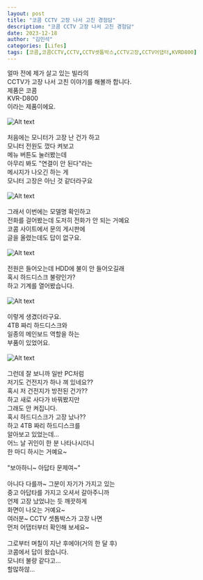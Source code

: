 ```yaml
---
layout: post
title: "코콤 CCTV 고장 나서 고친 경험담"
description: "코콤 CCTV 고장 나서 고친 경험담"
date: 2023-12-18
author: "김민석"
categories: [Lifes]
tags: [코콤,코콤CCTV,CCTV,CCTV셋톱박스,CCTV고장,CCTV어댑터,KVRD800]
---
```

얼마 전에 제가 살고 있는 빌라의<br/>
CCTV가 고장 나서 고친 이야기를 해볼까 합니다.<br/>
제품은 코콤 <br/>
KVR-D800<br/>
이라는 제품이에요.<br/>
​<br/>
![Alt text](https://reddol18.github.io/dev5min/images/20231224/img_file_0.png)<br/>
​<br/>
처음에는 모니터가 고장 난 건가 하고<br/>
모니터 전원도 껐다 켜보고<br/>
메뉴 버튼도 눌러봤는데<br/>
아무리 봐도 "연결이 안 된다"라는<br/>
메시지가 나오긴 하는 게<br/>
모니터 고장은 아닌 것 같더라구요<br/>
​<br/>
![Alt text](https://reddol18.github.io/dev5min/images/20231224/img_file_1.png)<br/>
​<br/>
그래서 이번에는 모델명 확인하고<br/>
전화를 걸어봤는데 도저히 전화가 안 되는 거예요<br/>
코콤 사이트에서 문의 게시판에 <br/>
글을 올렸는데도 답이 없구요.<br/>
​<br/>
![Alt text](https://reddol18.github.io/dev5min/images/20231224/img_file_2.png)<br/>
​<br/>
전원은 들어오는데 HDD에 불이 안 들어오길래<br/>
혹시 하드디스크 불량인가?<br/>
하고 기계를 열어봤습니다.<br/>
​<br/>
![Alt text](https://reddol18.github.io/dev5min/images/20231224/img_file_3.png)<br/>
​<br/>
이렇게 생겼더라구요.<br/>
4TB 짜리 하드디스크와<br/>
일종의 메인보드 역할을 하는<br/>
부품이 있었어요.<br/>
​<br/>
![Alt text](https://reddol18.github.io/dev5min/images/20231224/img_file_4.png)<br/>
​<br/>
그런데 잘 보니까 일반 PC처럼<br/>
저기도 건전지가 하나 껴 있네요??<br/>
혹시 저 건전지가 방전된 건가??<br/>
하고 새로 사다가 바꿔봤지만<br/>
그래도 안 켜집니다.<br/>
혹시 하드디스크가 고장 났나??<br/>
하고 4TB 짜리 하드디스크를<br/>
알아보고 있었는데...<br/>
어느 날 귀인이 한 분 나타나시더니<br/>
한 마디 하시는 거예요~<br/>
​<br/>
"보아하니~ 아답타 문제여~"<br/>
​<br/>
아니다 다를까~ 그분이 자기가 가지고 있는<br/>
중고 아답타를 가지고 오셔서 갈아주니까<br/>
언제 고장 났었냐는 듯 깨끗하게<br/>
화면이 나오는 거예요~<br/>
여러분~ CCTV 셋톱박스가 고장 나면<br/>
먼저 어댑터부터 확인해 보세요~<br/>
​<br/>
그로부터 며칠이 지난 후에야(거의 한 달 후)<br/>
코콤에서 답이 왔습니다.<br/>
모니터 불량 같다고...<br/>
할많하않...<br/>
​<br/>
​<br/>
​<br/>